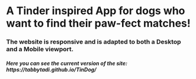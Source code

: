 # A Tinder inspired App for dogs who want to find their paw-fect matches!

<h3>
  The website is responsive and is adapted to both a Desktop and a Mobile viewport.
</h3>
<h5>  
  Here you can see the current version of the site: https://tabbytadi.github.io/TinDog/
</h5>
